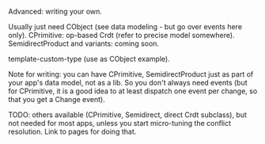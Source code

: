 Advanced: writing your own.

Usually just need CObject (see data modeling - but go over events here only). CPrimitive: op-based Crdt (refer to precise model somewhere). SemidirectProduct and variants: coming soon.

template-custom-type (use as CObject example).

Note for writing: you can have CPrimitive, SemidirectProduct just as part of your app's data model, not as a lib. So you don't always need events (but for CPrimitive, it is a good idea to at least dispatch one event per change, so that you get a Change event).

TODO: others available (CPrimitive, Semidirect, direct Crdt subclass), but not needed for most apps, unless you start micro-tuning the conflict resolution. Link to pages for doing that.
